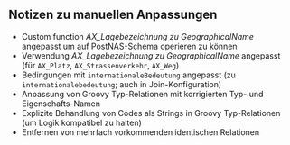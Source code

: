 Notizen zu manuellen Anpassungen
--------------------------------

- Custom function *AX_Lagebezeichnung zu GeographicalName* angepasst um auf PostNAS-Schema operieren zu können
- Verwendung *AX_Lagebezeichnung zu GeographicalName* angepasst (für `AX_Platz`, `AX_Strassenverkehr`, `AX_Weg`)
- Bedingungen mit `internationaleBedeutung` angepasst (zu `internationalebedeutung`; auch in Join-Konfiguration)
- Anpassung von Groovy Typ-Relationen mit korrigierten Typ- und Eigenschafts-Namen
- Explizite Behandlung von Codes als Strings in Groovy Typ-Relationen (um Logik kompatibel zu halten)
- Entfernen von mehrfach vorkommenden identischen Relationen
